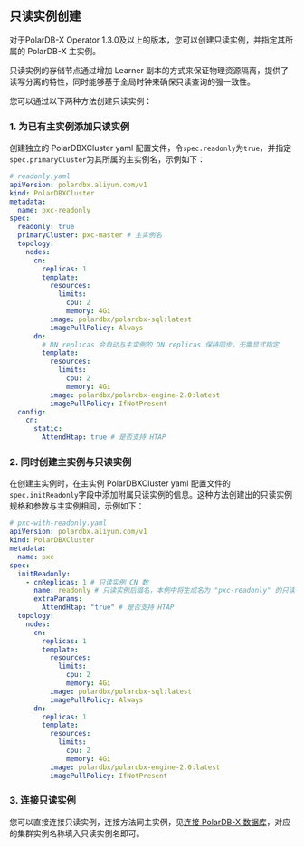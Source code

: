 ## 只读实例创建
对于PolarDB-X Operator 1.3.0及以上的版本，您可以创建只读实例，并指定其所属的 PolarDB-X 主实例。

只读实例的存储节点通过增加 Learner 副本的方式来保证物理资源隔离，提供了读写分离的特性，同时能够基于全局时钟来确保只读查询的强一致性。

您可以通过以下两种方法创建只读实例：

### 1. 为已有主实例添加只读实例
创建独立的 PolarDBXCluster yaml 配置文件，令`spec.readonly`为`true`，并指定`spec.primaryCluster`为其所属的主实例名，示例如下：
  ``` yaml
  # readonly.yaml
  apiVersion: polardbx.aliyun.com/v1
  kind: PolarDBXCluster
  metadata:
    name: pxc-readonly
  spec:
    readonly: true
    primaryCluster: pxc-master # 主实例名
    topology:
      nodes:
        cn:
          replicas: 1
          template:
            resources:
              limits:
                cpu: 2
                memory: 4Gi
            image: polardbx/polardbx-sql:latest
            imagePullPolicy: Always
        dn:
          # DN replicas 会自动与主实例的 DN replicas 保持同步，无需显式指定
          template:
            resources:
              limits:
                cpu: 2
                memory: 4Gi
            image: polardbx/polardbx-engine-2.0:latest
            imagePullPolicy: IfNotPresent
    config:
      cn:
        static:
          AttendHtap: true # 是否支持 HTAP
  ```
### 2. 同时创建主实例与只读实例
在创建主实例时，在主实例 PolarDBXCluster yaml 配置文件的`spec.initReadonly`字段中添加附属只读实例的信息。这种方法创建出的只读实例规格和参数与主实例相同，示例如下：
  ``` yaml
  # pxc-with-readonly.yaml
  apiVersion: polardbx.aliyun.com/v1
  kind: PolarDBXCluster
  metadata:
    name: pxc
  spec:
    initReadonly:
      - cnReplicas: 1 # 只读实例 CN 数
        name: readonly # 只读实例后缀名，本例中将生成名为 "pxc-readonly" 的只读实例，不填则会生成随机后缀
        extraParams:
          AttendHtap: "true" # 是否支持 HTAP
    topology:
      nodes:
        cn:
          replicas: 1
          template:
            resources:
              limits:
                cpu: 2
                memory: 4Gi
            image: polardbx/polardbx-sql:latest
            imagePullPolicy: Always
        dn:
          replicas: 1
          template:
            resources:
              limits:
                cpu: 2
                memory: 4Gi
            image: polardbx/polardbx-engine-2.0:latest
            imagePullPolicy: IfNotPresent
  ```

### 3. 连接只读实例

您可以直接连接只读实例，连接方法同主实例，见[连接 PolarDB-X 数据库](../connection/README.md)，对应的集群实例名称填入只读实例名即可。